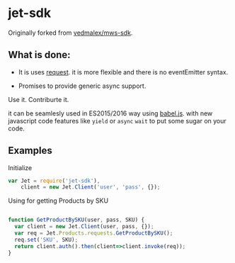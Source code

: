 jet-sdk
======

Originally forked from [vedmalex/mws-sdk](https://github.com/fjshadows/jet-sdk).

What is done:
-------------

 - It is uses [request](https://www.npmjs.com/package/request). it is more flexible and there is no eventEmitter syntax.

 - Promises to provide generic async support.

Use it. Contriburte it.

it can be seamlesly used in ES2015/2016 way using [babel.js](https://babeljs.io/).
with new javascript code features like `yield` or `async` `wait` to put some sugar on your code.

Examples
--------

Initialize

```javascript
var Jet = require('jet-sdk'),
    client = new Jet.Client('user', 'pass', {});
```

Using for getting Products by SKU

```javascript

function GetProductBySKU(user, pass, SKU) {
  var client = new Jet.Client(user, pass, {});
  var req = Jet.Products.requests.GetProductBySKU();
  req.set('SKU', SKU);
  return client.auth().then(client=>client.invoke(req));
}

```
